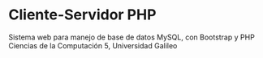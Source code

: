 # Cliente-Servidor PHP
Sistema web para manejo de base de datos MySQL, con Bootstrap y PHP
Ciencias de la Computación 5, Universidad Galileo
